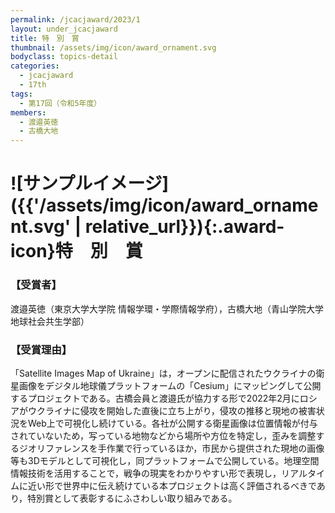 ```yaml
---
permalink: /jcacjaward/2023/1
layout: under_jcacjaward
title: 特　別　賞
thumbnail: /assets/img/icon/award_ornament.svg
bodyclass: topics-detail
categories:
  - jcacjaward
  - 17th
tags:
  - 第17回（令和5年度）
members:
  - 渡邉英徳
  - 古橋大地
---
```


# ![サンプルイメージ]({{'/assets/img/icon/award_ornament.svg' | relative_url}}){:.award-icon}特　別　賞

### 【受賞者】

渡邉英徳（東京大学大学院 情報学環・学際情報学府），古橋大地（青山学院大学 地球社会共生学部）

### 【受賞理由】

「Satellite Images Map of Ukraine」は，オープンに配信されたウクライナの衛星画像をデジタル地球儀プラットフォームの「Cesium」にマッピングして公開するプロジェクトである。古橋会員と渡邉氏が協力する形で2022年2月にロシアがウクライナに侵攻を開始した直後に立ち上がり，侵攻の推移と現地の被害状況をWeb上で可視化し続けている。各社が公開する衛星画像は位置情報が付与されていないため，写っている地物などから場所や方位を特定し，歪みを調整するジオリファレンスを手作業で行っているほか，市民から提供された現地の画像等も3Dモデルとして可視化し，同プラットフォームで公開している。地理空間情報技術を活用することで，戦争の現実をわかりやすい形で表現し，リアルタイムに近い形で世界中に伝え続けている本プロジェクトは高く評価されるべきであり，特別賞として表彰するにふさわしい取り組みである。
